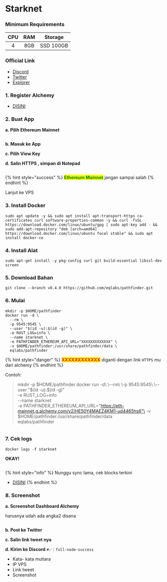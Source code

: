 # Starknet


### Minimum Requirements

| CPU | RAM |  Storage  |
| :-: | :-: | :-------: |
|  4  | 8GB | SSD 100GB |

### Official Link

* [Discord](http://starknet.io/discord)
* [Twitter](https://twitter.com/StarkWareLtd)
* [Explorer](https://voyager.online/)

### 1. Register Alchemy

* [DISINI](https://alchemy.com/?r=8d1e5ee5ec1f9c0c)

### 2. Buat App&#x20;

**a. Pilih Ethereum Mainnet**

<figure><img src=".gitbook/assets/alchemy mainnrt.png" alt=""><figcaption></figcaption></figure>

**b. Masuk ke App**

**c. Pilih View Key**

**d. Salin HTTPS , simpan di Notepad**

<figure><img src=".gitbook/assets/Salin ini.png" alt=""><figcaption></figcaption></figure>

{% hint style="success" %}
<mark style="color:green;">**Ethereum Mainnet**</mark> jangan sampai salah
{% endhint %}

Lanjut ke VPS

### 3. Install Docker

```
sudo apt update -y && sudo apt install apt-transport-https ca-certificates curl software-properties-common -y && curl -fsSL https://download.docker.com/linux/ubuntu/gpg | sudo apt-key add - && sudo add-apt-repository "deb [arch=amd64] https://download.docker.com/linux/ubuntu focal stable" && sudo apt install docker-ce
```

### 4. Install Alat

```
sudo apt-get install -y pkg-config curl git build-essential libssl-dev screen
```

### 5. Download Bahan

```
git clone --branch v0.4.0 https://github.com/eqlabs/pathfinder.git
```

### 6. Mulai

```
mkdir -p $HOME/pathfinder
docker run -d \
  --rm \
  -p 9545:9545 \
  --user "$(id -u):$(id -g)" \
  -e RUST_LOG=info \
  --name starknet \
  -e PATHFINDER_ETHEREUM_API_URL="XXXXXXXXXXXXX" \
  -v $HOME/pathfinder:/usr/share/pathfinder/data \
  eqlabs/pathfinder
```

{% hint style="danger" %}
<mark style="color:red;">**XXXXXXXXXXXX**</mark>  diganti dengan link `HTTPS` mu dari alchemy
{% endhint %}

Contoh:

> mkdir -p $HOME/pathfinder docker run -d\
> \--rm\
> \-p 9545:9545\
> \--user "$(id -u):$(id -g)"\
> \-e RUST\_LOG=info\
> \--name starknet\
> \-e PATHFINDER\_ETHEREUM\_API\_URL="https://eth-mainnet.g.alchemy.com/v2/HE50Y4MAEZ4KM1-ud4465hs6"\
> \-v $HOME/pathfinder:/usr/share/pathfinder/data\
> eqlabs/pathfinder

<figure><img src=".gitbook/assets/WOKE.png" alt=""><figcaption></figcaption></figure>

### 7. Cek logs

```
docker logs -f starknet
```

**OKAY!**

<figure><img src=".gitbook/assets/Screenshot from 2022-11-22 13-53-29.png" alt=""><figcaption></figcaption></figure>

{% hint style="info" %}
Nunggu sync lama, cek blocks terkini

* [DISINI](https://voyager.online/)
{% endhint %}

### 8. Screenshot

**a. Screenshot Dashboard Alchemy**

harusnya udah ada angka2 disana

<figure><img src=".gitbook/assets/Screenshot from 2022-11-22 13-43-04.png" alt=""><figcaption></figcaption></figure>

**b. Post ke Twitter**

**c. Salin link tweet nya**

**d. Kirim ke Discord** `#✅｜full-node-success`

* Kata- kata mutiara
* IP VPS
* Link tweet
* Screenshot


